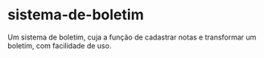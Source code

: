 # sistema-de-boletim
Um sistema de boletim, cuja a função de cadastrar notas e transformar um boletim, com facilidade de uso.
